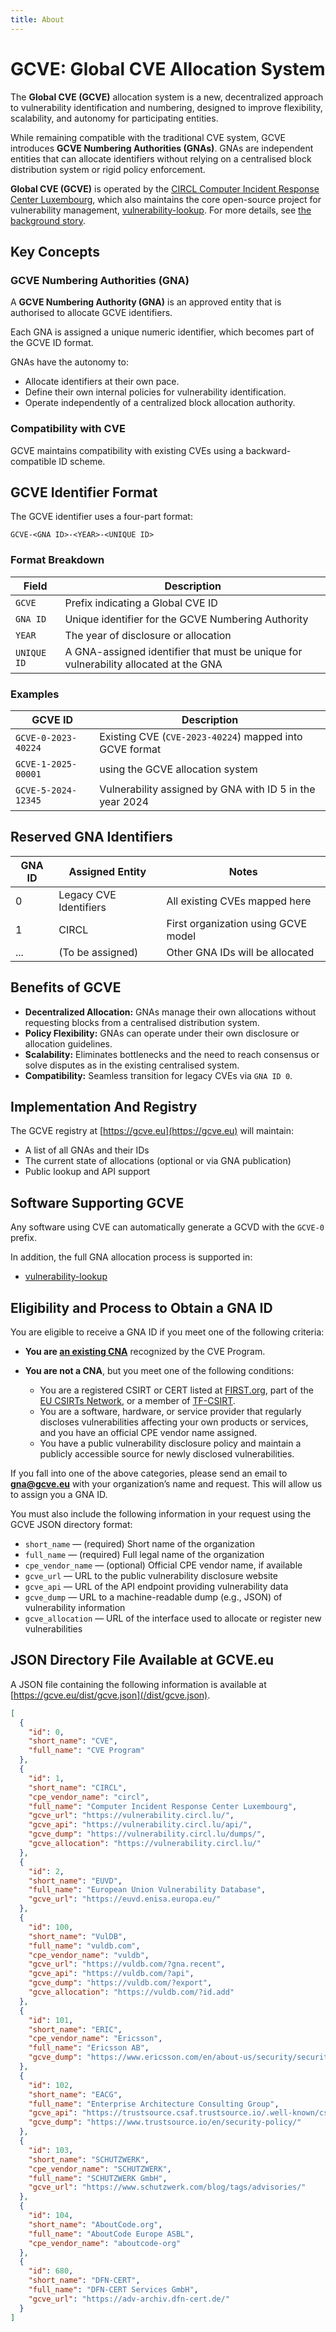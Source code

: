 ```yaml
---
title: About 
---
```


# GCVE: Global CVE Allocation System

The **Global CVE (GCVE)** allocation system is a new, decentralized approach to vulnerability identification and numbering, designed to improve flexibility, scalability, and autonomy for participating entities. 

While remaining compatible with the traditional CVE system, GCVE introduces **GCVE Numbering Authorities (GNAs)**. GNAs are independent entities that can allocate identifiers without relying on a centralised block distribution system or rigid policy enforcement.

**Global CVE (GCVE)** is operated by the [CIRCL Computer Incident Response Center Luxembourg](http://www.circl.lu/), which also maintains the core open-source project for vulnerability management, [vulnerability-lookup](https://www.vulnerability-lookup.org/). For more details, see [the background story](https://gcve.eu/faq/#q12-what-is-the-relationship-between-the-open-source-vulnerability-lookup-project-the-euvd-european-union-vulnerability-database-and-gcveeu).

## Key Concepts

### GCVE Numbering Authorities (GNA)

A **GCVE Numbering Authority (GNA)** is an approved entity that is authorised to allocate GCVE identifiers.

Each GNA is assigned a unique numeric identifier, which becomes part of the GCVE ID format.

GNAs have the autonomy to:

- Allocate identifiers at their own pace.
- Define their own internal policies for vulnerability identification.
- Operate independently of a centralized block allocation authority.

### Compatibility with CVE

GCVE maintains compatibility with existing CVEs using a backward-compatible ID scheme.

## GCVE Identifier Format

The GCVE identifier uses a four-part format:

`GCVE-<GNA ID>-<YEAR>-<UNIQUE ID>`

### Format Breakdown

| Field       | Description                                                         |
|-------------|---------------------------------------------------------------------|
| `GCVE`      | Prefix indicating a Global CVE ID |
| `GNA ID`    | Unique identifier for the GCVE Numbering Authority                  |
| `YEAR`      | The year of disclosure or allocation                                |
| `UNIQUE ID` | A GNA-assigned identifier that must be unique for vulnerability allocated at the GNA |                 

### Examples

| GCVE ID              | Description                                                |
|----------------------|------------------------------------------------------------|
| `GCVE-0-2023-40224`  | Existing CVE (`CVE-2023-40224`) mapped into GCVE format     |
| `GCVE-1-2025-00001`  | using the GCVE allocation system           |
| `GCVE-5-2024-12345`  | Vulnerability assigned by GNA with ID 5 in the year 2024   |

## Reserved GNA Identifiers

| GNA ID | Assigned Entity       | Notes                                |
|--------|------------------------|--------------------------------------|
| 0      | Legacy CVE Identifiers | All existing CVEs mapped here        |
| 1      | CIRCL                  | First organization using GCVE model  |
| ...    | (To be assigned)       | Other GNA IDs will be allocated      |

## Benefits of GCVE

- **Decentralized Allocation:** GNAs manage their own allocations without requesting blocks from a centralised distribution system.
- **Policy Flexibility:** GNAs can operate under their own disclosure or allocation guidelines.
- **Scalability:** Eliminates bottlenecks and the need to reach consensus or solve disputes as in the existing centralised system.
- **Compatibility:** Seamless transition for legacy CVEs via `GNA ID 0`.

## Implementation And Registry

The GCVE registry at [https://gcve.eu](https://gcve.eu) will maintain:

- A list of all GNAs and their IDs
- The current state of allocations (optional or via GNA publication)
- Public lookup and API support

## Software Supporting GCVE

Any software using CVE can automatically generate a GCVD with the `GCVE-0` prefix. 

In addition, the full GNA allocation process is supported in:

- [vulnerability-lookup](https://www.vulnerability-lookup.org)

## Eligibility and Process to Obtain a GNA ID

You are eligible to receive a GNA ID if you meet one of the following criteria:

- **You are [an existing CNA](/dist/cna_partners.json)** recognized by the CVE Program.

- **You are not a CNA**, but you meet one of the following conditions:
  - You are a registered CSIRT or CERT listed at [FIRST.org](https://www.first.org/), part of the [EU CSIRTs Network](https://csirtsnetwork.eu/), or a member of [TF-CSIRT](https://tf-csirt.org/).
  - You are a software, hardware, or service provider that regularly discloses vulnerabilities affecting your own products or services, and you have an official CPE vendor name assigned.
  - You have a public vulnerability disclosure policy and maintain a publicly accessible source for newly disclosed vulnerabilities.

If you fall into one of the above categories, please send an email to **gna@gcve.eu** with your organization’s name and request. This will allow us to assign you a GNA ID.

You must also include the following information in your request using the GCVE JSON directory format:

- `short_name` — (required) Short name of the organization  
- `full_name` — (required) Full legal name of the organization  
- `cpe_vendor_name` — (optional) Official CPE vendor name, if available  
- `gcve_url` — URL to the public vulnerability disclosure website  
- `gcve_api` — URL of the API endpoint providing vulnerability data  
- `gcve_dump` — URL to a machine-readable dump (e.g., JSON) of vulnerability information  
- `gcve_allocation` — URL of the interface used to allocate or register new vulnerabilities  


## JSON Directory File Available at GCVE.eu

A JSON file containing the following information is available at [https://gcve.eu/dist/gcve.json](/dist/gcve.json).

~~~json
[
  {
    "id": 0,
    "short_name": "CVE",
    "full_name": "CVE Program"
  },
  {
    "id": 1,
    "short_name": "CIRCL",
    "cpe_vendor_name": "circl",
    "full_name": "Computer Incident Response Center Luxembourg",
    "gcve_url": "https://vulnerability.circl.lu/",
    "gcve_api": "https://vulnerability.circl.lu/api/",
    "gcve_dump": "https://vulnerability.circl.lu/dumps/",
    "gcve_allocation": "https://vulnerability.circl.lu/"
  },
  {
    "id": 2,
    "short_name": "EUVD",
    "full_name": "European Union Vulnerability Database",
    "gcve_url": "https://euvd.enisa.europa.eu/"
  },
  {
    "id": 100,
    "short_name": "VulDB",
    "full_name": "vuldb.com",
    "cpe_vendor_name": "vuldb",
    "gcve_url": "https://vuldb.com/?gna.recent",
    "gcve_api": "https://vuldb.com/?api",
    "gcve_dump": "https://vuldb.com/?export",
    "gcve_allocation": "https://vuldb.com/?id.add"
  },
  {
    "id": 101,
    "short_name": "ERIC",
    "cpe_vendor_name": "Ericsson",
    "full_name": "Ericsson AB",
    "gcve_dump": "https://www.ericsson.com/en/about-us/security/security-bulletins"
  },
  {
    "id": 102,
    "short_name": "EACG",
    "full_name": "Enterprise Architecture Consulting Group",
    "gcve_api": "https://trustsource.csaf.trustsource.io/.well-known/csaf/provider-metadata.json",
    "gcve_dump": "https://www.trustsource.io/en/security-policy/"
  },
  {
    "id": 103,
    "short_name": "SCHUTZWERK",
    "cpe_vendor_name": "SCHUTZWERK",
    "full_name": "SCHUTZWERK GmbH",
    "gcve_url": "https://www.schutzwerk.com/blog/tags/advisories/"
  },
  {
    "id": 104,
    "short_name": "AboutCode.org",
    "full_name": "AboutCode Europe ASBL",
    "cpe_vendor_name": "aboutcode-org"
  },
  {
    "id": 680,
    "short_name": "DFN-CERT",
    "full_name": "DFN-CERT Services GmbH",
    "gcve_url": "https://adv-archiv.dfn-cert.de/"
  }
]
~~~

